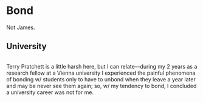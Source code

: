 # Bond

Not James.

## University

![]()

Terry Pratchett is a little harsh here, but I can relate—during my 2 years as a research fellow at a Vienna university I experienced the painful phenomena of bonding w/ students only to have to unbond when they leave a year later and may be never see them again; so, w/ my tendency to bond, I concluded a university career was not for me.
